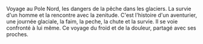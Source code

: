Voyage au Pole Nord, les dangers de la pêche dans les glaciers. La survie d'un homme et la rencontre avec la zenitude.
C'est l'histoire d'un aventurier, une journée glaciale, la faim, la peche, la chute et la survie. Il se voie confronté à lui même. Ce voyage du froid et de la douleur, partagé avec ses proches.
